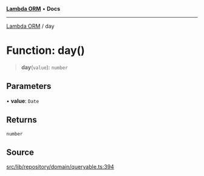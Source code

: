 [**Lambda ORM**](../README.md) • **Docs**

***

[Lambda ORM](../README.md) / day

# Function: day()

> **day**(`value`): `number`

## Parameters

• **value**: `Date`

## Returns

`number`

## Source

[src/lib/repository/domain/queryable.ts:394](https://github.com/lambda-orm/lambdaorm-base/blob/b57bb1d116951848254ba54a2a732f51efc20654/src/lib/repository/domain/queryable.ts#L394)
